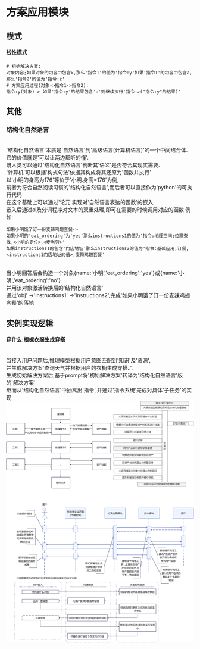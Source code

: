 
# 方案应用模块
## 模式
#### 线性模式
```
# 初始解决方案:
对象内容;如果对象的内容中包含x,那么'指令1'的值为'指令:y'如果'指令1'的内容中包含a,那么'指令2'的值为'指令:z'
# 方案应用过程(对象->指令1->指令2):
指令:y(对象)-> 如果'指令:y'的结果包含'a'则继续执行'指令:z("指令:y"的结果)' 
```

## 其他
### 结构化自然语言
<br>'结构化自然语言'本质是'自然语言'到'高级语言(计算机语言)'的一个中间结合体.
<br>它的价值就是'可以让两边都听的懂'.
<br>既人类可以通过'结构化自然语言'判断其'语义'是否符合其现实需要.
<br>'计算机'可以根据'构式句法'依据其构成将其还原为'函数并执行'
<br>以'小明的身高为176'等价于'小明.身高=176'为例,
<br>前者为符合自然阅读习惯的'结构化自然语言',而后者可以直接作为'python'的可执行代码
<br>在这个基础上可以通过'论元'实现对'自然语言表达的函数'的嵌入,
<br>嵌入后通过ai及分词程序对文本的双重处理,即可在需要的时候调用对应的函数
例如:
```
如果小明饿了订一份麦辣鸡翅套餐->
如果小明的'eat_ordering'为'yes'那么instructions1的值为'指令:地理空间;位置查找,<小明的定位>,<麦当劳>'
如果instructions1的包含'门店地址'那么instructions2的值为'指令:基础应用;订餐,<instructions1门店地址的值>,麦辣鸡翅套餐'
```
<br>当小明回答后会构造一个对象{name:'小明','eat_ordering':'yes'}或{name:'小明','eat_ordering':'no'}
<br>并用该对象激活转换后的'结构化自然语言'
<br>通过'obj' ->'instructions1' ->'instructions2',完成'如果小明饿了订一份麦辣鸡翅套餐'的落地
## 实例实现逻辑
#### 穿什么:根据衣服生成穿搭
<br>当接入用户问题后,推理模型根据用户意图匹配到'知识'及'资源',
<br>并生成解决方案'查询天气并根据用户的衣橱生成穿搭..',
<br>生成初始解决方案后,基于prompt将'初始解决方案'转译为'结构化自然语言'版的'解决方案'
<br>继而从'结构化自然语言'中抽离出'指令',并通过'指令系统'完成对具体'子任务'的实现
![场景资源和资产实例](https://github.com/weihai-limh/daytime_agent/blob/main/document/image/logical_chain_example_1.png )